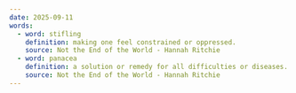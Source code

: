 ```yaml
---
date: 2025-09-11
words:
  - word: stifling
    definition: making one feel constrained or oppressed.
    source: Not the End of the World - Hannah Ritchie
  - word: panacea
    definition: a solution or remedy for all difficulties or diseases.
    source: Not the End of the World - Hannah Ritchie
---
```

